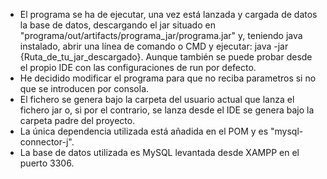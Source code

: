- El programa se ha de ejecutar, una vez está lanzada y cargada de datos la base de datos, descargando el jar situado en "programa/out/artifacts/programa_jar/programa.jar" y, teniendo java instalado, abrir una línea de comando o CMD y ejecutar: java -jar {Ruta_de_tu_jar_descargado}. Aunque también se puede probar desde el propio IDE con las configuraciones de run por defecto.
- He decidido modificar el programa para que no reciba parametros si no que se introducen por consola.
- El fichero se genera bajo la carpeta del usuario actual que lanza el fichero jar o, si por el contrario, se lanza desde el IDE se genera bajo la carpeta padre del proyecto.
- La única dependencia utilizada está añadida en el POM y es "mysql-connector-j".
- La base de datos utilizada es MySQL levantada desde XAMPP en el puerto 3306.
